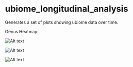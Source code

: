 # ubiome_longitudinal_analysis
Generates a set of plots showing ubiome data over time.

Genus Heatmap

![Alt text](http://l1.picsurge.com/kuCuOJ/giCBSbD1qk.jpg "Genus Heatmap")

![Alt text](http://l1.picsurge.com/kuCuOJ/phyla%20percent%20of%20sample%20-%20stacked.png "Phyla Distrbution")

![Alt text](http://l1.picsurge.com/kuCuOJ/genus%20almplot.png "Alm Plot")
